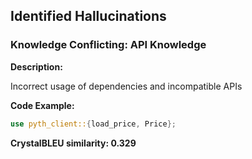 ## Identified Hallucinations

### Knowledge Conflicting: API Knowledge
**Description:** 

Incorrect usage of dependencies and incompatible APIs

**Code Example:**
```rust
use pyth_client::{load_price, Price};
```

**CrystalBLEU similarity: 0.329** 



